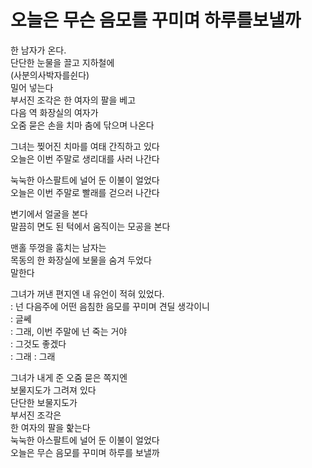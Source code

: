 # 오늘은 무슨 음모를 꾸미며 하루를보낼까

한 남자가 온다.  
단단한 눈물을 끌고 지하철에  
(사분의사박자를쉰다)  
밀어 넣는다  
부서진 조각은 한 여자의 팔을 베고  
다음 역 화장실의 여자가  
오줌 묻은 손을 치마 춤에 닦으며 나온다

그녀는 찢어진 치마를 여태 간직하고 있다  
오늘은 이번 주말로 생리대를 사러 나간다  

눅눅한 아스팔트에 널어 둔 이불이 얼었다  
오늘은 이번 주말로 빨래를 걷으러 나간다

변기에서 얼굴을 본다  
말끔히 면도 된 턱에서 움직이는 모공을 본다

맨홀 뚜껑을 훔치는 남자는  
목동의 한 화장실에 보물을 숨겨 두었다  
말한다

그녀가 꺼낸 편지엔 내 유언이 적혀 있었다.  
: 넌 다음주에 어떤 음침한 음모를 꾸미며 견딜 생각이니  
: 글쎄  
: 그래, 이번 주말에 넌 죽는 거야  
: 그것도 좋겠다  
: 그래
: 그래

그녀가 내게 준 오줌 묻은 쪽지엔  
보물지도가 그려져 있다  
단단한 보물지도가  
부서진 조각은  
한 여자의 팔을 핥는다  
눅눅한 아스팔트에 널어 둔 이불이 얼었다  
오늘은 무슨 음모를 꾸미며 하루를 보낼까
